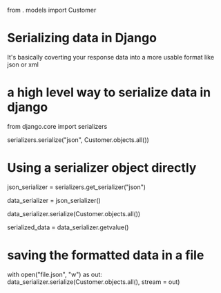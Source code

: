 from . models import Customer 

# Serializing data in Django

It's basically coverting your response data into a more usable format like json or xml


# a high level way to serialize data in django

from django.core import serializers


serializers.serialize("json", Customer.objects.all())


# Using a serializer object directly

json_serializer = serializers.get_serializer("json")

data_serializer = json_serializer()

data_serializer.serialize(Customer.objects.all())

serialized_data = data_serializer.getvalue()

    
# saving the formatted data in a file

with open("file.json", "w") as out:
    data_serializer.serialize(Customer.objects.all(), stream = out)

